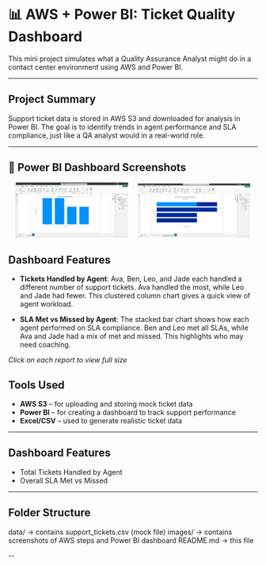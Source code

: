 # 📊 AWS + Power BI: Ticket Quality Dashboard



This mini project simulates what a Quality Assurance Analyst might do in a contact center environment using AWS and Power BI.

---

## Project Summary

Support ticket data is stored in AWS S3 and downloaded for analysis in Power BI. The goal is to identify trends in agent performance and SLA compliance, just like a QA analyst would in a real-world role.


---

## 📸  Power BI Dashboard Screenshots

<p align="center">
  <img src="https://github.com/TammyTheAnalyst/aws-powerbi-ticket-quality-dashboard/blob/main/images/Screenshot%20(4696).png" alt="Tickets per Agent - Clustered Column Chart" width="45%" />
  &nbsp;&nbsp;&nbsp;
  <img src="https://github.com/TammyTheAnalyst/aws-powerbi-ticket-quality-dashboard/blob/main/images/Screenshot%20(4698).png" alt="SLA Met vs Missed per Agent - Stacked Bar Chart" width="45%" />
</p>

## Dashboard Features

- **Tickets Handled by Agent**: Ava, Ben, Leo, and Jade each handled a different number of support tickets.
  Ava handled the most, while Leo and Jade had fewer. This clustered column chart gives a quick view of agent workload.

- **SLA Met vs Missed by Agent**: The stacked bar chart shows how each agent performed on SLA compliance.
  Ben and Leo met all SLAs, while Ava and Jade had a mix of met and missed. This highlights who may need coaching.

*Click on each report to view full size*

## Tools Used

- **AWS S3** – for uploading and storing mock ticket data
- **Power BI** – for creating a dashboard to track support performance
- **Excel/CSV** – used to generate realistic ticket data

---

## Dashboard Features

- Total Tickets Handled by Agent
- Overall SLA Met vs Missed

---

## Folder Structure

data/ → contains support_tickets.csv (mock file)
images/ → contains screenshots of AWS steps and Power BI dashboard
README.md → this file

--







